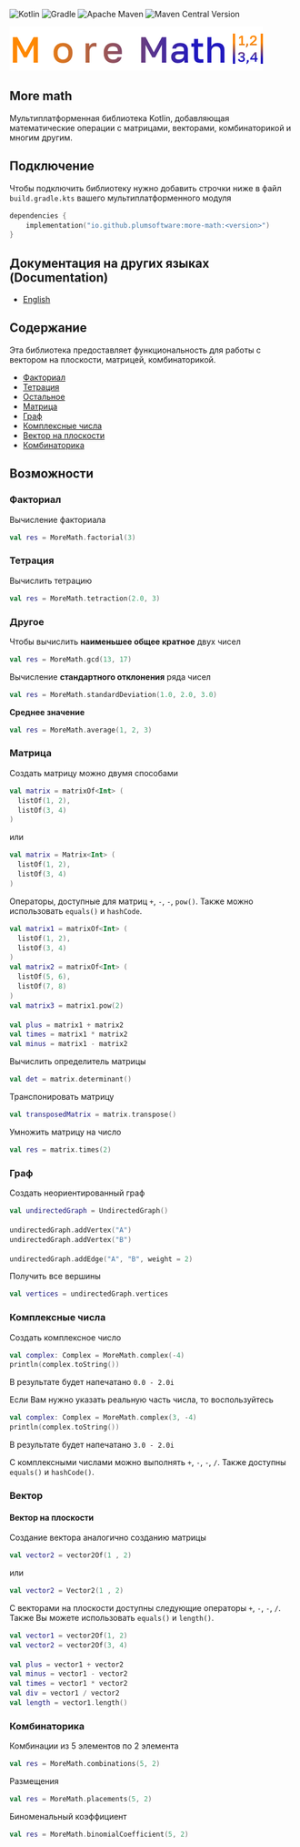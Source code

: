 ![Kotlin](https://img.shields.io/badge/kotlin-%237F52FF.svg?style=for-the-badge&logo=kotlin&logoColor=white)
![Gradle](https://img.shields.io/badge/Gradle-02303A.svg?style=for-the-badge&logo=Gradle&logoColor=white)
![Apache Maven](https://img.shields.io/badge/Apache%20Maven-C71A36?style=for-the-badge&logo=Apache%20Maven&logoColor=white)
![Maven Central Version](https://img.shields.io/maven-central/v/io.github.plumsoftware/more-math?style=for-the-badge&logo=kotlin&logoColor=white&logoSize=auto&label=more%20math&labelColor=orange&color=orange)

![More Math logo](https://github.com/plumsoftware/more-math/blob/develop-v0.0.1/docs/images/logo.png)

## More math

Мультиплатформенная библиотека Kotlin, добавляющая математические операции с матрицами, векторами, комбинаторикой и многим другим.

## Подключение

Чтобы подключить библиотеку нужно добавить строчки ниже в файл ```build.gradle.kts``` вашего мультиплатформенного модуля
```kotlin
dependencies {
    implementation("io.github.plumsoftware:more-math:<version>")
}
```

## Документация на других языках (Documentation)

+ [English](https://github.com/plumsoftware/more-math/blob/develop-v0.0.1/docs/languages/README-en.md)

## Содержание

Эта библиотека предоставляет функциональность для работы с вектором на плоскости, матрицей, комбинаторикой.

* [Факториал](#Факториал)
* [Тетрация](#Тетрация)
* [Остальное](#Другое)
* [Матрица](#Матрица)
* [Граф](#Граф)
* [Комплексные числа](#Комплексные-числа)
* [Вектор на плоскости](#Вектор)
* [Комбинаторика](#Комбинаторика)

## Возможности

### Факториал
Вычисление факториала
```kotlin
val res = MoreMath.factorial(3)
```



### Тетрация
Вычислить тетрацию
```kotlin
val res = MoreMath.tetraction(2.0, 3)
```


### Другое
Чтобы вычислить **наименьшее общее кратное** двух чисел
```kotlin
val res = MoreMath.gcd(13, 17)
```

Вычисление **стандартного отклонения** ряда чисел
```kotlin
val res = MoreMath.standardDeviation(1.0, 2.0, 3.0)
```

**Среднее значение**
```kotlin
val res = MoreMath.average(1, 2, 3)
```


### Матрица
Создать матрицу можно двумя способами
```kotlin
val matrix = matrixOf<Int> (
  listOf(1, 2),
  listOf(3, 4)
)
```
или 
```kotlin
val matrix = Matrix<Int> (
  listOf(1, 2),
  listOf(3, 4)
)
```

Операторы, доступные для матриц ```+```, ```-```, ```-```, ```pow()```. Также можно использовать ```equals()``` и ```hashCode```.
```kotlin
val matrix1 = matrixOf<Int> (
  listOf(1, 2),
  listOf(3, 4)
)
val matrix2 = matrixOf<Int> (
  listOf(5, 6),
  listOf(7, 8)
)
val matrix3 = matrix1.pow(2)

val plus = matrix1 + matrix2
val times = matrix1 * matrix2
val minus = matrix1 - matrix2
```

Вычислить определитель матрицы
```kotlin
val det = matrix.determinant()
```

Транспонировать матрицу
```kotlin
val transposedMatrix = matrix.transpose()
```

Умножить матрицу на число
```kotlin
val res = matrix.times(2)
```

### Граф
Создать неориентированный граф
```kotlin
val undirectedGraph = UndirectedGraph()

undirectedGraph.addVertex("A")
undirectedGraph.addVertex("B")

undirectedGraph.addEdge("A", "B", weight = 2)
```

Получить все вершины
```kotlin
val vertices = undirectedGraph.vertices
```



### Комплексные числа
Создать комплексное число
```kotlin
val complex: Complex = MoreMath.complex(-4)
println(complex.toString())
```
В результате будет напечатано ```0.0 - 2.0i```

Если Вам нужно указать реальную часть числа, то воспользуйтесь
```kotlin
val complex: Complex = MoreMath.complex(3, -4)
println(complex.toString())
```
В результате будет напечатано ```3.0 - 2.0i```

С комплексными числами можно выполнять ```+```, ```-```, ```-```, ```/```. Также доступны ```equals()``` и ```hashCode()```.



### Вектор

#### Вектор на плоскости
Создание вектора аналогично созданию матрицы
```kotlin
val vector2 = vector2Of(1 , 2)
```
или
```kotlin
val vector2 = Vector2(1 , 2)
```

С векторами на плоскости доступны следующие операторы ```+```, ```-```, ```-```, ```/```. Также Вы можете использовать ```equals()``` и ```length()```.
```kotlin
val vector1 = vector2Of(1, 2)
val vector2 = vector2Of(3, 4)

val plus = vector1 + vector2
val minus = vector1 - vector2
val times = vector1 * vector2
val div = vector1 / vector2
val length = vector1.length()
```



### Комбинаторика

Комбинации из 5 элементов по 2 элемента
```kotlin
val res = MoreMath.combinations(5, 2)
```

Размещения
```kotlin
val res = MoreMath.placements(5, 2)
```

Биноменальный коэффициент
```kotlin
val res = MoreMath.binomialCoefficient(5, 2)
```
